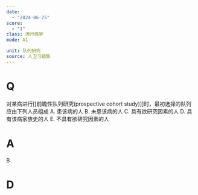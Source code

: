 ```yaml
---
date:
  - "2024-06-25"
score:
  - "1"
class: 流行病学
mode: A1

unit: 队列研究
source: 人卫习题集
---
```



# Q
对某病进行[[前瞻性队列研究(prospective cohort study)]]时，最初选择的队列应由下列人员组成
A. 患该病的人 
B. 未患该病的人 
C. 具有欲研究因素的人
D. 具有该病家族史的人 
E. 不具有欲研究因素的人

# A

B


# D
